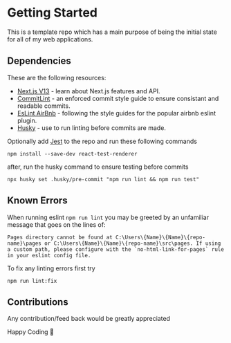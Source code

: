 # Getting Started

This is a template repo which has a main purpose of being the initial state for all of my web applications.

## Dependencies

These are the following resources:

- [Next.js V13](https://nextjs.org/) - learn about Next.js features and API.
- [CommitLint](https://www.conventionalcommits.org/en/v1.0.0/#summary) - an enforced commit style guide to ensure consistant and readable commits.
- [EsLint AirBnb](https://www.npmjs.com/package/eslint-config-airbnb) - following the style guides for the popular airbnb eslint plugin.
- [Husky](https://github.com/typicode/husky) - use to run linting before commits are made.

Optionally add [Jest](https://jestjs.io/docs/tutorial-react) to the repo and run these following commands

``` 
npm install --save-dev react-test-renderer
```
after, run the husky command to ensure testing before commits

```
npx husky set .husky/pre-commit "npm run lint && npm run test"
```

## Known Errors

When running eslint <code>npm run lint</code> you may be greeted by an unfamiliar message that goes on the lines of:

``` 
Pages directory cannot be found at C:\Users\{Name}\{Name}\{repo-name}\pages or C:\Users\{Name}\{Name}\{repo-name}\src\pages. If using a custom path, please configure with the `no-html-link-for-pages` rule in your eslint config file. 
```

To fix any linting errors first try
``` 
npm run lint:fix
```

## Contributions

Any contribution/feed back would be greatly appreciated

Happy Coding 🚀

